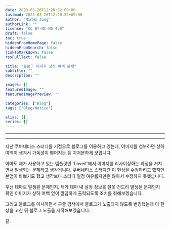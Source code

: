 ```yaml
---
date: 2023-03-26T12:20:52+09:00
lastmod: 2023-03-26T12:20:52+09:00
author: "MinHo Jung"
authorLink: ""
license: "CC BY-NC-ND 4.0"
draft: false
toc: true
hiddenFromHomePage: false
hiddenFromSearch: false
linkToMarkdown: false
rssFullText: false

title: "블로그 이미지 상하 여백 문제"
subtitle: ""
description: ""

images: []
featuredImage: ""
featuredImagePreview: ""

categories: ["Blog"]
tags: ["Blog/Notice"]

alias: []
series: []
---
```


----

----

지난 쿠버네티스 스터디를 기점으로 블로그를 이용하고 있는데, 이미지를 첨부하면 상하 여백이 생겨서 가독성이 떨어지는 등 지저분하게 보입니다.



아마도 제가 사용하고 있는 템플릿인 'Loveit'에서 이미지를 리사이징하는 과정을 거치면서 발생되는 문제라고 생각됩니다. 쿠버네티스 스터디간 이 현상을 수정하려고 했지만 본업이 바쁘기도 했고 생각보다 스터디 일정 여유롭지만은 않아서 수정하지 못했습니다.



우선 테마로 발생된 문제인지, 제가 테마 내 설정 정보를 잘못 건드려 발생된 문제인지 확인 이미지가 상하 여백 없이 깔끔하게 출력되도록 조치를 취해보겠습니다.



그리고 블로그를 이사하면서 구글 검색에서 블로그가 노출되지 않도록 변경했는데 이 현상을 고친 뒤 블로그 노출을 시작해보겠습니다.

끝.
